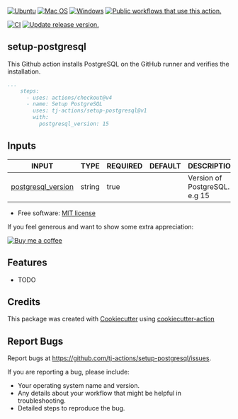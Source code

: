 [![Ubuntu](https://img.shields.io/badge/Ubuntu-E95420?style=for-the-badge\&logo=ubuntu\&logoColor=white)](https://docs.github.com/en/actions/reference/workflow-syntax-for-github-actions#jobsjob_idruns-on)
[![Mac OS](https://img.shields.io/badge/mac%20os-000000?style=for-the-badge\&logo=macos\&logoColor=F0F0F0)](https://docs.github.com/en/actions/reference/workflow-syntax-for-github-actions#jobsjob_idruns-on)
[![Windows](https://img.shields.io/badge/Windows-0078D6?style=for-the-badge\&logo=windows\&logoColor=white)](https://docs.github.com/en/actions/reference/workflow-syntax-for-github-actions#jobsjob_idruns-on)
[![Public workflows that use this action.](https://img.shields.io/endpoint?style=for-the-badge&url=https%3A%2F%2Fused-by.vercel.app%2Fapi%2Fgithub-actions%2Fused-by%3Faction%3Dtj-actions%2Fsetup-postgresql%26badge%3Dtrue)](https://github.com/search?o=desc\&q=tj-actions+setup-postgresql+path%3A.github%2Fworkflows+language%3AYAML\&s=\&type=Code)

[![CI](https://github.com/tj-actions/setup-postgresql/workflows/CI/badge.svg)](https://github.com/tj-actions/setup-postgresql/actions?query=workflow%3ACI)
[![Update release version.](https://github.com/tj-actions/setup-postgresql/workflows/Update%20release%20version./badge.svg)](https://github.com/tj-actions/setup-postgresql/actions?query=workflow%3A%22Update+release+version.%22)

## setup-postgresql

This Github action installs PostgreSQL on the GitHub runner and verifies the installation.

```yaml
...
    steps:
      - uses: actions/checkout@v4
      - name: Setup PostgreSQL
        uses: tj-actions/setup-postgresql@v1
        with:
          postgresql_version: 15
```

## Inputs

<!-- AUTO-DOC-INPUT:START - Do not remove or modify this section -->

|                                         INPUT                                          |  TYPE  | REQUIRED | DEFAULT |          DESCRIPTION          |
|----------------------------------------------------------------------------------------|--------|----------|---------|-------------------------------|
| <a name="input_postgresql_version"></a>[postgresql\_version](#input_postgresql_version) | string |   true   |         | Version of PostgreSQL. e.g 15 |

<!-- AUTO-DOC-INPUT:END -->

*   Free software: [MIT license](LICENSE)

If you feel generous and want to show some extra appreciation:

[![Buy me a coffee][buymeacoffee-shield]][buymeacoffee]

[buymeacoffee]: https://www.buymeacoffee.com/jackton1

[buymeacoffee-shield]: https://www.buymeacoffee.com/assets/img/custom_images/orange_img.png

## Features

*   TODO

## Credits

This package was created with [Cookiecutter](https://github.com/cookiecutter/cookiecutter) using [cookiecutter-action](https://github.com/tj-actions/cookiecutter-action)

## Report Bugs

Report bugs at https://github.com/tj-actions/setup-postgresql/issues.

If you are reporting a bug, please include:

*   Your operating system name and version.
*   Any details about your workflow that might be helpful in troubleshooting.
*   Detailed steps to reproduce the bug.
